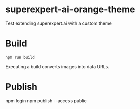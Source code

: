 # superexpert-ai-orange-theme
Test extending superexpert.ai with a custom theme

# Build
```
npm run build 
```
Executing a build converts images into data URLs.

# Publish

npm login
npm publish --access public  
